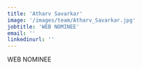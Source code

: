 ```yaml
---
title: 'Atharv Savarkar'
image: '/images/team/Atharv_Savarkar.jpg'
jobtitle: 'WEB NOMINEE'
email: ''
linkedinurl: ''
---
```

WEB NOMINEE